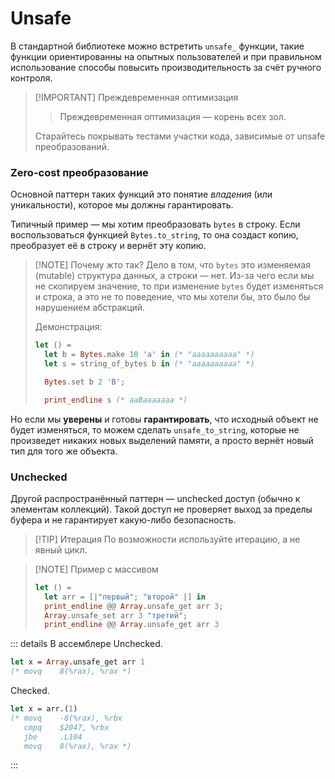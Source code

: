 # Unsafe

В стандартной библиотеке можно встретить `unsafe_` функции, такие функции ориентированны на опытных пользователей и при правильном использование способы повысить производительность за счёт ручного контроля.

> [!IMPORTANT] Преждевременная оптимизация
>
> > Преждевременная оптимизация — корень всех зол.
>
> Старайтесь покрывать тестами участки кода, зависимые от unsafe преобразований.

### Zero-cost преобразование

Основной паттерн таких функций это понятие _владения_ (или уникальности), которое мы должны гарантировать.

Типичный пример &mdash; мы хотим преобразовать `bytes` в строку. Если воспользоваться функцией `Bytes.to_string`, то она создаст копию, преобразует её в строку и вернёт эту копию.

> [!NOTE] Почему жто так?
> Дело в том, что `bytes` это изменяемая (mutable) структура данных, а строки &mdash; нет. Из-за чего если мы не скопируем значение, то при изменение `bytes` будет изменяться и строка, а это не то поведение, что мы хотели бы, это было бы нарушением абстракций.
>
> Демонстрация:
>
> ```ocaml
> let () =
>   let b = Bytes.make 10 'a' in (* "aaaaaaaaaa" *)
>   let s = string_of_bytes b in (* "aaaaaaaaaa" *)
>
>   Bytes.set b 2 'B';
>
>   print_endline s (* aaBaaaaaaa *)
> ```

Но если мы **уверены** и готовы **гарантировать**, что исходный объект не будет изменяться, то можем сделать `unsafe_to_string`, которые не произведет никаких новых выделений памяти, а просто вернёт новый тип для того же объекта.

### Unchecked

Другой распространённый паттерн &mdash; unchecked доступ (обычно к элементам коллекций). Такой доступ не проверяет выход за пределы буфера и не гарантирует какую-либо безопасность.

> [!TIP] Итерация
> По возможности используйте итерацию, а не явный цикл.

> [!NOTE] Пример с массивом
>
> ```ocaml
> let () =
>   let arr = [|"первый"; "второй" |] in
>   print_endline @@ Array.unsafe_get arr 3;
>   Array.unsafe_set arr 3 "третий";
>   print_endline @@ Array.unsafe_get arr 3
> ```

::: details В ассемблере
Unchecked.

```ocaml
let x = Array.unsafe_get arr 1
(* movq    8(%rax), %rax *)
```

Checked.

```ocaml
let x = arr.(1)
(* movq    -8(%rax), %rbx
   cmpq    $2047, %rbx
   jbe     .L104
   movq    8(%rax), %rax *)
```

:::
